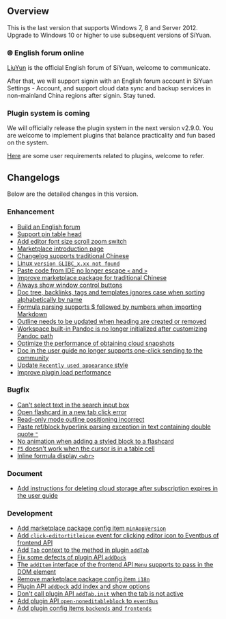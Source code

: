 ## Overview

This is the last version that supports Windows 7, 8 and Server 2012. Upgrade to Windows 10 or higher to use subsequent versions of SiYuan.

### 🌐 English forum online

[LiuYun](https://liuyun.io/) is the official English forum of SiYuan, welcome to communicate.

After that, we will support signin with an English forum account in SiYuan Settings - Account, and support cloud data sync and backup services in non-mainland China regions after signin. Stay tuned.

### Plugin system is coming

We will officially release the plugin system in the next version v2.9.0. You are welcome to implement plugins that balance practicality and fun based on the system.

[Here](https://github.com/siyuan-note/siyuan/issues?q=label%3AIdea+is%3Aclosed) are some user requirements related to plugins, welcome to refer.

## Changelogs

Below are the detailed changes in this version.

### Enhancement

* [Build an English forum](https://github.com/siyuan-note/siyuan/issues/7914)
* [Support pin table head](https://github.com/siyuan-note/siyuan/issues/8294)
* [Add editor font size scroll zoom switch](https://github.com/siyuan-note/siyuan/issues/8297)
* [Marketplace introduction page](https://github.com/siyuan-note/siyuan/issues/8324)
* [Changelog supports traditional Chinese](https://github.com/siyuan-note/siyuan/issues/8333)
* [Linux `version GLIBC_x.xx not found`](https://github.com/siyuan-note/siyuan/issues/8334)
* [Paste code from IDE no longer escape `<` and `>`](https://github.com/siyuan-note/siyuan/issues/8340)
* [Improve marketplace package for traditional Chinese](https://github.com/siyuan-note/siyuan/issues/8342)
* [Always show window control buttons](https://github.com/siyuan-note/siyuan/issues/8344)
* [Doc tree, backlinks, tags and templates ignores case when sorting alphabetically by name](https://github.com/siyuan-note/siyuan/issues/8360)
* [Formula parsing supports $ followed by numbers when importing Markdown](https://github.com/siyuan-note/siyuan/issues/8362)
* [Outline needs to be updated when heading are created or removed](https://github.com/siyuan-note/siyuan/issues/8372)
* [Workspace built-in Pandoc is no longer initialized after customizing Pandoc path](https://github.com/siyuan-note/siyuan/issues/8377)
* [Optimize the performance of obtaining cloud snapshots](https://github.com/siyuan-note/siyuan/issues/8387)
* [Doc in the user guide no longer supports one-click sending to the community](https://github.com/siyuan-note/siyuan/issues/8388)
* [Update `Recently used appearance` style](https://github.com/siyuan-note/siyuan/issues/8392)
* [Improve plugin load performance](https://github.com/siyuan-note/siyuan/issues/8397)

### Bugfix

* [Can't select text in the search input box](https://github.com/siyuan-note/siyuan/issues/8331)
* [Open flashcard in a new tab click error](https://github.com/siyuan-note/siyuan/issues/8337)
* [Read-only mode outline positioning incorrect](https://github.com/siyuan-note/siyuan/issues/8356)
* [Paste ref/block hyperlink parsing exception in text containing double quote `"`](https://github.com/siyuan-note/siyuan/issues/8359)
* [No animation when adding a styled block to a flashcard](https://github.com/siyuan-note/siyuan/issues/8365)
* [`F5` doesn't work when the cursor is in a table cell](https://github.com/siyuan-note/siyuan/issues/8367)
* [Inline formula display `<wbr>`](https://github.com/siyuan-note/siyuan/issues/8378)

### Document

* [Add instructions for deleting cloud storage after subscription expires in the user guide](https://github.com/siyuan-note/siyuan/issues/8370)

### Development

* [Add marketplace package config item `minAppVersion`](https://github.com/siyuan-note/siyuan/issues/8330)
* [Add `click-editortitleicon` event for clicking editor icon to Eventbus of frontend API](https://github.com/siyuan-note/siyuan/issues/8335)
* [Add `Tab` context to the method in plugin `addTab`](https://github.com/siyuan-note/siyuan/pull/8336)
* [Fix some defects of  plugin API `addDock`](https://github.com/siyuan-note/siyuan/issues/8341)
* [The `addItem` interface of the frontend API `Menu` supports to pass in the DOM element](https://github.com/siyuan-note/siyuan/issues/8343)
* [Remove marketplace package config item `i18n`](https://github.com/siyuan-note/siyuan/issues/8346)
* [Plugin API `addDock` add index and show options](https://github.com/siyuan-note/siyuan/issues/8347)
* [Don't call plugin API `addTab.init` when the tab is not active](https://github.com/siyuan-note/siyuan/issues/8350)
* [Add plugin API `open-noneditableblock` to `eventBus`](https://github.com/siyuan-note/siyuan/issues/8374)
* [Add plugin config items `backends` and `frontends`](https://github.com/siyuan-note/siyuan/issues/8386)
